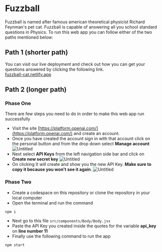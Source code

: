 # Fuzzball
Fuzzball is named after famous american theoretical physicist Richard Feynman's pet cat. Fuzzball is capable of answering all you school standard questions in Physics. To run this web app you can follow either of the two paths mentioned below:

## Path 1 (shorter path)
You can visit our live deployment and check out how you can get your questions answered by clicking the following link. <br>
[fuzzball-cat.netlify.app](https://fuzzball-cat.netlify.app/)

## Path 2 (longer path)

### Phase One
There are few steps you need to do in order to make this web app run successfully
- Visit the site [https://platform.openai.com/](https://platform.openai.com/) and create an account.
- Once you have created the account sign in with that account click on the personal button and from the drop down select **Manage account**
![Untitled](https://user-images.githubusercontent.com/70687014/227867832-3908bf59-5495-4d7d-9022-12b6919aa3e6.png)
- Next select **API Keys** from the left navigation side bar and click on **Create new secret key**
![Untitled](https://user-images.githubusercontent.com/70687014/227868510-47d972af-93f0-4704-ac99-87f683bf2233.png)
- On clicking It will create and show you the new API Key. **Make sure to copy it because you won't see it again**.
![Untitled](https://user-images.githubusercontent.com/70687014/227869008-952cdee3-f59c-4883-8bd4-3811191c00a4.png)


### Phase Two
- Create a codespace on this repository or clone the repository in your local computer
- Open the terminal and run the command
```
npm i
```
- Next go to this file `src/components/Body/Body.jsx`
- Paste the API Key you created inside the quotes for the variable **api_key** on **line number 11**
- Finally use the following command to run the app
```
npm start
```
